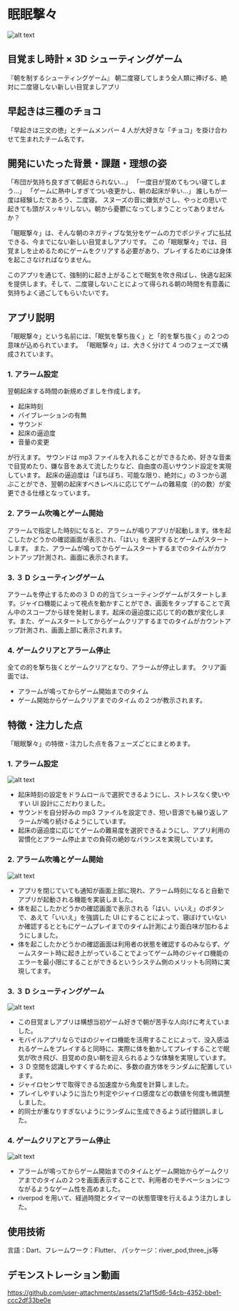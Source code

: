 # 眠眠撃々

![alt text](image.png)

## 目覚まし時計 × 3D シューティングゲーム

『朝を制するシューティングゲーム』
朝二度寝してしまう全人類に捧げる、絶対に二度寝しない新しい目覚ましアプリ

## 早起きは三種のチョコ

「早起きは三文の徳」とチームメンバー 4 人が大好きな「チョコ」を掛け合わせて生まれたチーム名です。

## 開発にいたった背景・課題・理想の姿

「布団が気持ち良すぎて朝起きられない…」
「一度目が覚めてもつい寝てしまう…」
「ゲームに熱中しすぎてつい夜更かし、朝の起床が辛い…」
誰しもが一度は経験したであろう、二度寝。
スヌーズの音に嫌気がさし、やっとの思いで起きても頭がスッキリしない。朝から憂鬱になってしまうことってありませんか？

「眠眠撃々」は、そんな朝のネガティブな気分をゲームの力でポジティブに払拭できる、今までにない新しい目覚ましアプリです。
この「眠眠撃々」では、目覚ましを止めるためにゲームをクリアする必要があり、プレイするためには身体を起こさなければなりません。

このアプリを通じて、強制的に起き上がることで眠気を吹き飛ばし、快適な起床を提供します。そして、二度寝しないことによって得られる朝の時間を有意義に気持ちよく過ごしてもらいたいです。

## アプリ説明

「眠眠撃々」という名前には、「眠気を撃ち抜く」と「的を撃ち抜く」の２つの意味が込められています。
「眠眠撃々」は、大きく分けて 4 つのフェーズで構成されています。

### 1. アラーム設定

翌朝起床する時間の新規めざましを作成します。

- 起床時刻
- バイブレーションの有無
- サウンド
- 起床の逼迫度
- 音量の変更

が行えます。
サウンドは mp3 ファイルを入れることができるため、好きな音楽で目覚めたり、嫌な音をあえて流したりなど、自由度の高いサウンド設定を実現しています。
起床の逼迫度は「ぼちぼち、可能な限り、絶対に」の３つから選ぶことができ、翌朝の起床すべきレベルに応じてゲームの難易度（的の数）が変更できる仕様となっています。

### 2. アラーム吹鳴とゲーム開始

アラームで指定した時刻になると、アラームが鳴りアプリが起動します。体を起こしたかどうかの確認画面が表示され、「はい」を選択するとゲームがスタートします。
また、アラームが鳴ってからゲームスタートするまでのタイムがカウントアップ計測され、画面に表示されます。

### 3. ３ D シューティングゲーム

アラームを停止するための３ D の的当てシューティングゲームがスタートします。ジャイロ機能によって視点を動かすことができ、画面をタップすることで真ん中のスコープから球を発射します。起床の逼迫度に応じて的の数が変化します。また、ゲームスタートしてからゲームクリアするまでのタイムがカウントアップ計測され、画面上部に表示されます。

### 4. ゲームクリアとアラーム停止

全ての的を撃ち抜くとゲームクリアとなり、アラームが停止します。
クリア画面では、

- アラームが鳴ってからゲーム開始までのタイム
- ゲーム開始からゲームクリアまでのタイム
  の２つが教示されます。

## 特徴・注力した点

「眠眠撃々」の特徴・注力した点を各フェーズごとにまとめます。

### 1. アラーム設定

![alt text](image-1.png)

- 起床時刻の設定をドラムロールで選択できるようにし、ストレスなく使いやすい UI 設計にこだわりました。
- サウンドを自分好みの mp3 ファイルを設定でき、短い音源でも繰り返しアラームが鳴り続けるようにしています。
- 起床の逼迫度に応じてゲームの難易度を選択できるようにし、アプリ利用の習慣化とアラーム停止までの負荷の絶妙なバランスを実現しています。

### 2. アラーム吹鳴とゲーム開始

![alt text](image-2.png)

- アプリを閉じていても通知が画面上部に現れ、アラーム時刻になると自動でアプリが起動される機能を実装しました。
- 体を起こしたかどうかの確認画面で表示される「はい、いいえ」のボタンで、あえて「いいえ」を強調した UI にすることによって、寝ぼけていないか確認するとともにゲームプレイまでのタイム計測により面白味が加わるようにしました。
- 体を起こしたかどうかの確認画面は利用者の状態を確認するのみならず、ゲームスタート時に起き上がっていることでよってゲーム時のジャイロ機能のエラーを最小限にすることができるというシステム側のメリットも同時に実現してます。

### 3. ３ D シューティングゲーム

![alt text](image-3.png)

- この目覚ましアプリは構想当初ゲーム好きで朝が苦手な人向けに考えていました。
- モバイルアプリならではのジャイロ機能を活用することによって、没入感溢れるゲームをプレイすると同時に、実際に体を動かしてプレイすることで眠気が吹き飛び、目覚めの良い朝を迎えられるような体験を実現しています。
- ３ D 空間を認識しやすくするために、多数の直方体をランダムに配置しています。
- ジャイロセンサで取得できる加速度から角度を計算しました。
- プレイしやすいように当たり判定やジャイロ感度などの数値を何度も微調整しました。
- 的同士が重なりすぎないようにランダムに生成できるよう試行錯誤しました。

### 4. ゲームクリアとアラーム停止

![alt text](image-4.png)

- アラームが鳴ってからゲーム開始までのタイムとゲーム開始からゲームクリアまでのタイムの２つを画面表示することで、利用者のモチベーションにつながるようなゲーム性を高めました。
- riverpod を用いて、経過時間とタイマーの状態管理を行えるよう注力しました。

## 使用技術
言語：Dart、フレームワーク：Flutter、 パッケージ：river_pod,three_js等

## デモンストレーション動画


https://github.com/user-attachments/assets/21af15d6-54cb-4352-bbe1-ccc2df33be0e


